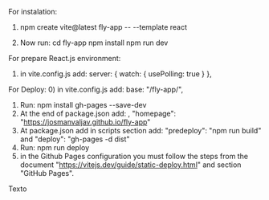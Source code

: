For instalation:

1. npm create vite@latest fly-app -- --template react

2. Now run:
   cd fly-app
   npm install
   npm run dev

For prepare React.js environment:

1. in vite.config.js add:
   server: {
   watch: {
   usePolling: true
   }
   },

For Deploy: 0) in vite.config.js add:
base: "/fly-app/",

1. Run: npm install gh-pages --save-dev
2. At the end of package.json add: , "homepage": "https://josmanvaljav.github.io/fly-app"
3. At package.json add in scripts section add: "predeploy": "npm run build" and "deploy": "gh-pages -d dist"
4. Run: npm run deploy
5. in the Github Pages configuration you must follow the steps from the document "https://vitejs.dev/guide/static-deploy.html" and section "GitHub Pages".

Texto
